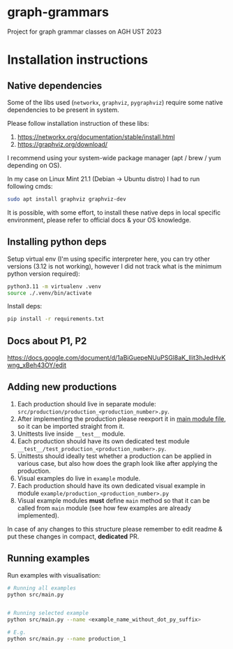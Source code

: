 # graph-grammars
Project for graph grammar classes on AGH UST 2023

# Installation instructions

## Native dependencies

Some of the libs used (`networkx`, `graphviz`, `pygraphviz`) require some native dependencies to be present in system.

Please follow installation instruction of these libs:

1. https://networkx.org/documentation/stable/install.html
2. https://graphviz.org/download/

I recommend using your system-wide package manager (apt / brew / yum depending on OS).

In my case on Linux Mint 21.1 (Debian -> Ubuntu distro) I had to run following cmds:

```bash
sudo apt install graphviz graphviz-dev
```

It is possible, with some effort, to install these native deps in local specific environment, please refer to official docs & your OS knowledge.


## Installing python deps

Setup virtual env (I'm using specific interpreter here, you can try other versions (3.12 is not working), however I did not track what is the minimum python version required):

```bash
python3.11 -m virtualenv .venv
source ./.venv/bin/activate
```

Install deps:

```bash
pip install -r requirements.txt
```

## Docs about P1, P2
https://docs.google.com/document/d/1aBiGuepeNUuPSGl8aK_Ilit3hJedHvKwng_xBeh43OY/edit


## Adding new productions

1. Each production should live in separate module: `src/production/production_<production_number>.py`.
2. After implementing the production please reexport it in [main module file](./src/production/__init__.py), so it can be imported straight from it.
3. Unittests live inside `__test__` module.
4. Each production should have its own dedicated test module `__test__/test_production_<production_number>.py`.
5. Unittests should ideally test whether a production can be applied in various case, but also how does the graph look like after applying the production.
6. Visual examples do live in `example` module.
7. Each production should have its own dedicated visual example in module `example/production_<production_number>.py`
8. Visual example modules **must** define `main` method so that it can be called from `main` module (see how few examples are already implemented).


In case of any changes to this structure please remember to edit readme & put these changes in compact, **dedicated** PR.

## Running examples

Run examples with visualisation:

```bash
# Running all examples
python src/main.py


# Running selected example
python src/main.py --name <example_name_without_dot_py_suffix>

# E.g.
python src/main.py --name production_1
```
